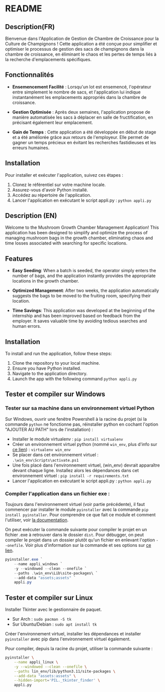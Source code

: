 # README

## Description(FR)

Bienvenue dans l'Application de Gestion de Chambre de Croissance pour la Culture de Champignons ! Cette application a été conçue pour simplifier et optimiser le processus de gestion des sacs de champignons dans la chambre de croissance, en éliminant le chaos et les pertes de temps liés à la recherche d'emplacements spécifiques.

## Fonctionnalités

- **Ensemencement Facilité** : Lorsqu'un lot est ensemencé, l'opérateur entre simplement le nombre de sacs, et l'application lui indique instantanément les emplacements appropriés dans la chambre de croissance.

- **Gestion Optimisée** : Après deux semaines, l'application propose de manière automatisée les sacs à déplacer en salle de fructification, en précisant également leur emplacement.

- **Gain de Temps** : Cette application a été développée en début de stage et a été améliorée grâce aux retours de l'employeur. Elle permet de gagner un temps précieux en évitant les recherches fastidieuses et les erreurs humaines.

## Installation

Pour installer et exécuter l'application, suivez ces étapes :

1. Clonez le référentiel sur votre machine locale.
2. Assurez-vous d'avoir Python installé.
3. Accédez au répertoire de l'application.
4. Lancer l'application en exécutant le script appli.py : `python appli.py`


## Description (EN)

Welcome to the Mushroom Growth Chamber Management Application! This application has been designed to simplify and optimize the process of managing mushroom bags in the growth chamber, eliminating chaos and time losses associated with searching for specific locations.

## Features

- **Easy Seeding**: When a batch is seeded, the operator simply enters the number of bags, and the application instantly provides the appropriate locations in the growth chamber.

- **Optimized Management**: After two weeks, the application automatically suggests the bags to be moved to the fruiting room, specifying their location.

- **Time Savings**: This application was developed at the beginning of the internship and has been improved based on feedback from the employer. It saves valuable time by avoiding tedious searches and human errors.

## Installation

To install and run the application, follow these steps:

1. Clone the repository to your local machine.
2. Ensure you have Python installed.
3. Navigate to the application directory.
4. Launch the app with the following command `python appli.py`


## Tester et compiler sur Windows

### Tester sur sa machine dans un environnement virtuel Python

Sur Windows, ouvrir une fenêtre Powershell à la racine du projet (si la commande `python` ne fonctionne pas, réinstaller python en cochant l'option "AJOUTER AU PATH" lors de l'installation) :
- Installer le module virtualenv : `pip install virtualenv`
- Créer un environnement virtuel python (nommé `win_env`, plus d'info sur [ce lien](https://virtualenv.pypa.io/en/latest/user_guide.html)) : `virtualenv win_env`
- Se placer dans cet environnement virtuel : `.\win_env\Scripts\activate.ps1`
- Une fois placé dans l'environnement virtuel, (win_env) devrait apparaître devant chaque ligne. Installez alors les dépendances dans cet environnement virtuel : `pip install -r requirements.txt`
- Lancer l'application en exécutant le script appli.py : `python appli.py`

### Compiler l'application dans un fichier exe :

Toujours dans l'environnement virtuel (voir partie précédente), il faut commencer par installer le module `pyinstaller` avec la commande `pip install pyinstaller`. Pour comprendre ce que fait ce module et comment l'utiliser, voir [la documentation](https://pyinstaller.org/en/stable/index.html).

On peut exécuter la commande suivante pour compiler le projet en un fichier .exe à retrouver dans le dossier `dist`. Pour débugger, on peut compiler le projet dans un dossier plutôt qu'un fichier en enlevant l'option `--onefile`. Voir plus d'information sur la commande et ses options sur [ce lien](https://pyinstaller.org/en/v5.13.0/usage.html).

```powershell
pyinstaller.exe `
    --name appli_windows `
    -y --windowed --clean --onefile `
    --paths .\win_env\Lib\site-packages\ `
    --add-data "assets;assets" `
    appli.py
```

## Tester et compiler sur Linux

Installer Tkinter avec le gestionnaire de paquet.

- Sur Arch : `sudo pacman -S tk`
- Sur Ubuntu/Debian : `sudo apt install tk`

Créer l'environnement virtuel, installer les dépendances et installer `pyinstaller` avec pip dans l'environnement virtuel également.

Pour compiler, depuis la racine du projet, utiliser la commande suivante : 

```bash
pyinstaller \
    --name appli_linux \
    -y --windowed --clean --onefile \
    --paths lin_env/lib/python3.11/site-packages \
    --add-data "assets:assets" \
    --hidden-import='PIL._tkinter_finder' \ 
    appli.py
```